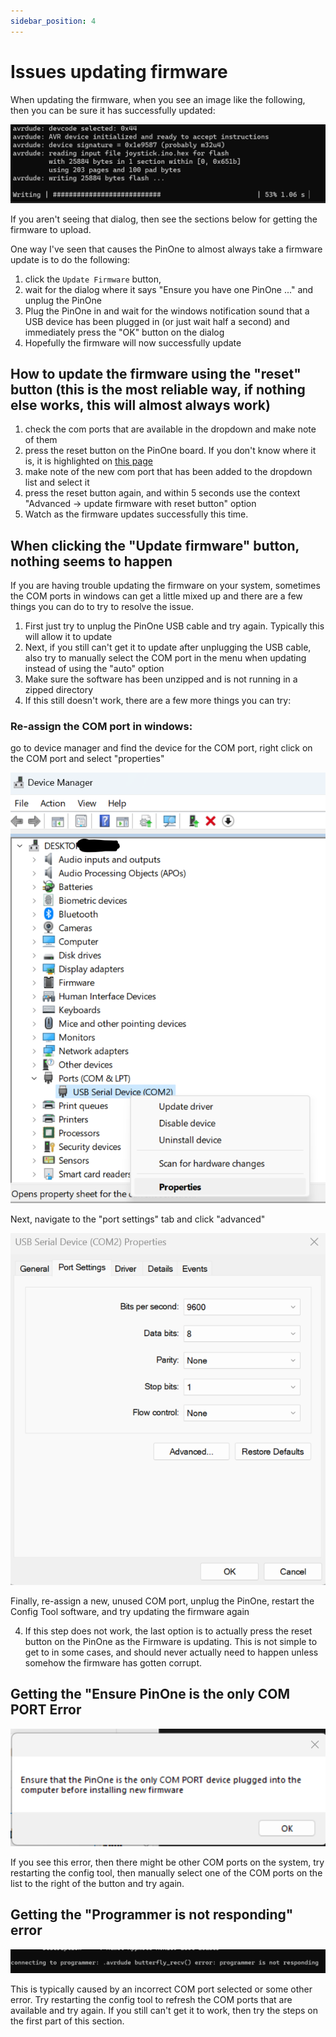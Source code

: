 ```yaml
---
sidebar_position: 4
---
```


# Issues updating firmware

When updating the firmware, when you see an image like the following, then you can be sure it has successfully updated:

![Firmware 3](./img/firmware3.png)

If you aren't seeing that dialog, then see the sections below for getting the firmware to upload.

One way I've seen that causes the PinOne to almost always take a firmware update is to do the following:
1. click the `Update Firmware` button, 
2. wait for the dialog where it says "Ensure you have one PinOne ..." and unplug the PinOne
3. Plug the PinOne in and wait for the windows notification sound that a USB device has been plugged in (or just wait half a second) and immediately press the "OK" button on the dialog
4. Hopefully the firmware will now successfully update

## How to update the firmware using the "reset" button (this is the most reliable way, if nothing else works, this will almost always work)

1. check the com ports that are available in the dropdown and make note of them
2. press the reset button on the PinOne board. If you don't know where it is, it is highlighted on [this page](../../Products/PinOne-Control-Board/index#hooking-it-up)
3. make note of the new com port that has been added to the dropdown list and select it
4. press the reset button again, and within 5 seconds use the context "Advanced -> update firmware with reset button" option
5. Watch as the firmware updates successfully this time.

## When clicking the "Update firmware" button, nothing seems to happen

If you are having trouble updating the firmware on your system, sometimes the COM ports in windows can get a little mixed up and there are a few things you can do to try to resolve the issue.

1. First just try to unplug the PinOne USB cable and try again. Typically this will allow it to update
2. Next, if you still can't get it to update after unplugging the USB cable, also try to manually select the COM port in the menu when updating instead of using the "auto" option
3. Make sure the software has been unzipped and is not running in a zipped directory
4. If this still doesn't work, there are a few more things you can try:

### Re-assign the COM port in windows:

go to device manager and find the device for the COM port, right click on the COM port and select "properties"

![Firmware 4](./img/firmware4.png)

Next, navigate to the "port settings" tab and click "advanced"

![Firmware 5](./img/firmware5.png)

Finally, re-assign a new, unused COM port, unplug the PinOne, restart the Config Tool software, and try updating the firmware again

4. If this step does not work, the last option is to actually press the reset button on the PinOne as the Firmware is updating. This is not simple to get to in some cases, and should never actually need to happen unless somehow the firmware has gotten corrupt.

## Getting the "Ensure PinOne is the only COM PORT Error

![Firmware 1](./img/firmware1.png)

If you see this error, then there might be other COM ports on the system, try restarting the config tool, then manually select one of the COM ports on the list to the right of the button and try again.

## Getting the "Programmer is not responding" error

![Firmware 2](./img/firmware2.png)

This is typically caused by an incorrect COM port selected or some other error. Try restarting the config tool to refresh the COM ports that are available and try again. If you still can't get it to work, then try the steps on the first part of this section.
